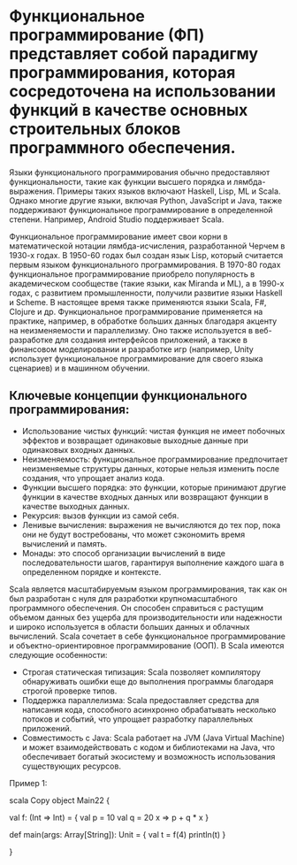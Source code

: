 # Функциональное программирование (ФП) представляет собой парадигму программирования, которая сосредоточена на использовании функций в качестве основных строительных блоков программного обеспечения.
Языки функционального программирования обычно предоставляют функциональности, такие как функции высшего порядка и лямбда-выражения. Примеры таких языков включают Haskell, Lisp, ML и Scala. Однако многие другие языки, включая Python, JavaScript и Java, также поддерживают функциональное программирование в определенной степени. Например, Android Studio поддерживает Scala.

Функциональное программирование имеет свои корни в математической нотации лямбда-исчисления, разработанной Черчем в 1930-х годах. В 1950-60 годах был создан язык Lisp, который считается первым языком функционального программирования. В 1970-80 годах функциональное программирование приобрело популярность в академическом сообществе (такие языки, как Miranda и ML), а в 1990-х годах, с развитием промышленности, получили развитие языки Haskell и Scheme. В настоящее время также применяются языки Scala, F#, Clojure и др. Функциональное программирование применяется на практике, например, в обработке больших данных благодаря акценту на неизменяемости и параллелизму. Оно также используется в веб-разработке для создания интерфейсов приложений, а также в финансовом моделировании и разработке игр (например, Unity использует функциональное программирование для своего языка сценариев) и в машинном обучении.

## Ключевые концепции функционального программирования:
- Использование чистых функций: чистая функция не имеет побочных эффектов и возвращает одинаковые выходные данные при одинаковых входных данных.
- Неизменяемость: функциональное программирование предпочитает неизменяемые структуры данных, которые нельзя изменить после создания, что упрощает анализ кода.
- Функции высшего порядка: это функции, которые принимают другие функции в качестве входных данных или возвращают функции в качестве выходных данных.
- Рекурсия: вызов функции из самой себя.
- Ленивые вычисления: выражения не вычисляются до тех пор, пока они не будут востребованы, что может сэкономить время вычислений и память.
- Монады: это способ организации вычислений в виде последовательности шагов, гарантируя выполнение каждого шага в определенном порядке и контексте.

Scala является масштабируемым языком программирования, так как он был разработан с нуля для разработки крупномасштабного программного обеспечения. Он способен справиться с растущим объемом данных без ущерба для производительности или надежности и широко используется в области больших данных и облачных вычислений. Scala сочетает в себе функциональное программирование и объектно-ориентировное программирование (ООП). В Scala имеются следующие особенности:
- Строгая статическая типизация: Scala позволяет компилятору обнаруживать ошибки еще до выполнения программы благодаря строгой проверке типов.
- Поддержка параллелизма: Scala предоставляет средства для написания кода, способного асинхронно обрабатывать несколько потоков и событий, что упрощает разработку параллельных приложений.
- Совместимость с Java: Scala работает на JVM (Java Virtual Machine) и может взаимодействовать с кодом и библиотеками на Java, что обеспечивает богатый экосистему и возможность использования существующих ресурсов.

Пример 1:

scala
Copy
object Main22 {

  val f: (Int => Int) = {
    val p = 10
    val q = 20
    x => p + q * x
  }

  def main(args: Array[String]): Unit = {
    val t = f(4)
    println(t)
  }

}
